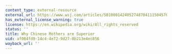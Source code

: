 ```yaml
---
content_type: external-resource
external_url: https://www.wsj.com/articles/SB10001424052748704111504576059713528698754
has_external_license_warning: true
license: https://en.wikipedia.org/wiki/All_rights_reserved
status: ''
title: Why Chinese Mothers are Superior
uid: af084fd9-14c4-4e72-9d27-0b213e4ec856
wayback_url: ''
---
```

